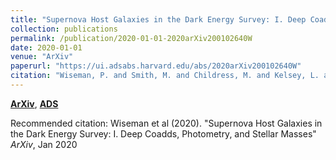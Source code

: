 ```yaml
---
title: "Supernova Host Galaxies in the Dark Energy Survey: I. Deep Coadds, Photometry, and Stellar Masses"
collection: publications
permalink: /publication/2020-01-01-2020arXiv200102640W
date: 2020-01-01
venue: "ArXiv"
paperurl: "https://ui.adsabs.harvard.edu/abs/2020arXiv200102640W"
citation: "Wiseman, P. and Smith, M. and Childress, M. and Kelsey, L. and M\oller, A. and Gupta, R.~R. and Swann, E. and Angus, C.~R. and Brout, D. and Davis, T.~M. and Foley, R.~J. and Frohmaier, C. and Galbany, L. and Guti\'errez, C.~P. and Kessler, R. and Lewis, G.~F. and Lidman, C. and Macaulay, E. and Nichol, R.~C. and Pursiainen, M. and Sako, M. and Scolnic, D. and Sommer, N.~E. and Sullivan, M. and Tucker, B.~E. and Abbott, T.~M.~C. and Aguena, M. and Allam, S. and Avila, S. and Bertin, E. and Brooks, D. and Buckley-Geer, E. and Burke, D.~L. and Carnero Rosell, A. and Carrasco Kind, M. and da Costa, L.~N. and De Vicente, J. and Desai, S. and Diehl, H.~T. and Doel, P. and Eifler, T.~F. and Everett, S. and Fosalba, P. and Frieman, J. and Garc\'\ia-Bellido, J. and Gaztanaga, E. and Gerdes, D.~W. and Gruendl, R.~A. and Gschwend, J. and Hartley, W.~G. and Hinton, S.~R. and Hollowood, D.~L. and James, D.~J. and Kuehn, K. and Kuropatkin, N. and Lima, M. and Maia, M.~A.~G. and March, M. and Martini, P. and Melchior, P. and Menanteau, F. and Miquel, R. and Ogando, R.~L.~C. and Paz-Chinch\'on, F. and Plazas, A.~A. and Romer, A.~K. and Roodman, A. and Sanchez, E. and Scarpine, V. and Serrano, S. and Suchyta, E. and Swanson, M.~E.~C. and Tarle, G. and Thomas, D. and Tucker, D.~L. and Varga, T.~N. and Walker, A.~R. and Wilkinson, R.. &quot;Supernova Host Galaxies in the Dark Energy Survey: I. Deep Coadds, Photometry, and Stellar Masses.&quot; <i>ArXiv</i>, Jan 2020"
---
```


[**ArXiv**](https://arxiv.org/abs/2001.02640), [**ADS**](https://ui.adsabs.harvard.edu/abs/2020arXiv200102640W)

Recommended citation: Wiseman et al (2020). "Supernova Host Galaxies in the Dark Energy Survey: I. Deep Coadds, Photometry, and Stellar Masses" <i>ArXiv</i>, Jan 2020
